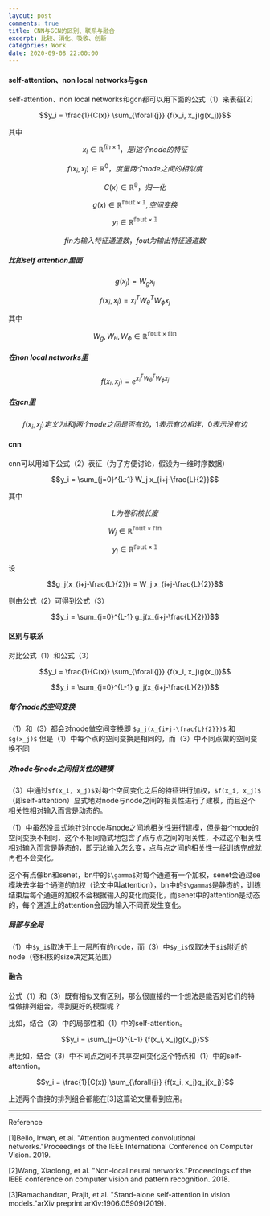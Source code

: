 ```yaml
---
layout: post
comments: true
title: CNN与GCN的区别、联系与融合
excerpt: 比较、消化、吸收、创新
categories: Work
date: 2020-09-08 22:00:00
---
```


#### self-attention、non local networks与gcn
self-attention、non local networks和gcn都可以用下面的公式（1）来表征[2]

```math
y_i = \frac{1}{C(x)} \sum_{\forall{j}} {f(x_i, x_j)g(x_j)}
```
其中
```math
x_i \in \mathbb{R}^{fin \times 1}，是i这个node的特征
```

```math
f(x_i, x_j) \in \mathbb{R}^0，度量两个node之间的相似度
```

```math
C(x) \in \mathbb{R^{0}}，归一化
```

```math
g(x) \in \mathbb{R^{fout \times 1}},空间变换
```

```math
y_i \in \mathbb{R^{fout \times 1}}
```

```math
fin为输入特征通道数，fout为输出特征通道数
```

##### 比如self attention里面
```math
g(x_j) = W_g x_j
```

```math
f(x_i,x_j) = x_{i}^T W_\theta^T W_\phi x_j 
```
其中
```math
W_g, W_\theta, W_\phi \in \mathbb{R^{fout \times fin}}
```

##### 在non local networks里
```math
f(x_i,x_j) = e^{x_{i}^T W_\theta^T W_\phi x_j}
```

##### 在gcn里
```math
f(x_i,x_j)定义为i和j两个node之间是否有边，1表示有边相连，0表示没有边
```

#### cnn
cnn可以用如下公式（2）表征（为了方便讨论，假设为一维时序数据）

```math
y_i = \sum_{j=0}^{L-1} W_j x_{i+j-\frac{L}{2}}
```
其中
```math
L为卷积核长度
```

```math
W_j \in \mathbb{R^{fout \times fin}}
```

```math
y_i \in \mathbb{R^{fout \times 1}}
```

设
```math
g_j(x_{i+j-\frac{L}{2}}) = W_j x_{i+j-\frac{L}{2}}
```
则由公式（2）可得到公式（3）
```math
y_i = \sum_{j=0}^{L-1} g_j(x_{i+j-\frac{L}{2}})
```

#### 区别与联系
对比公式（1）和公式（3）
```math
y_i = \frac{1}{C(x)} \sum_{\forall{j}} {f(x_i, x_j)g(x_j)}
```

```math
y_i = \sum_{j=0}^{L-1} g_j(x_{i+j-\frac{L}{2}})
```
##### 每个node的空间变换
（1）和（3）都会对node做空间变换即
`$g_j(x_{i+j-\frac{L}{2}})$`
和
`$g(x_j)$`
但是（1）中每个点的空间变换是相同的，而（3）中不同点做的空间变换不同

##### 对node与node之间相关性的建模
（3）中通过`$f(x_i, x_j)$`对每个空间变化之后的特征进行加权，`$f(x_i, x_j)$`（即self-attention）显式地对node与node之间的相关性进行了建模，而且这个相关性相对输入而言是动态的。

（1）中虽然没显式地针对node与node之间地相关性进行建模，但是每个node的空间变换不相同，这个不相同隐式地包含了点与点之间的相关性，不过这个相关性相对输入而言是静态的，即无论输入怎么变，点与点之间的相关性一经训练完成就再也不会变化。

这个有点像bn和senet，bn中的`$\gamma$`对每个通道有一个加权，senet会通过se模块去学每个通道的加权（论文中叫attention），bn中的`$\gamma$`是静态的，训练结束后每个通道的加权不会根据输入的变化而变化，而senet中的attention是动态的，每个通道上的attention会因为输入不同而发生变化。

##### 局部与全局
（1）中`$y_i$`取决于上一层所有的node，而（3）中`$y_i$`仅取决于`$i$`附近的node（卷积核的size决定其范围）


#### 融合
公式（1）和（3）既有相似又有区别，那么很直接的一个想法是能否对它们的特性做排列组合，得到更好的模型呢？

比如，结合（3）中的局部性和（1）中的self-attention。
```math
y_i = \sum_{j=0}^{L-1} {f(x_i, x_j)g(x_j)}
```


再比如，结合（3）中不同点之间不共享空间变化这个特点和（1）中的self-attention。

```math
y_i = \frac{1}{C(x)} \sum_{\forall{j}} {f(x_i, x_j)g_j(x_j)}
```

上述两个直接的排列组合都能在[3]这篇论文里看到应用。

---
Reference

[1]Bello, Irwan, et al. "Attention augmented convolutional networks."Proceedings of the IEEE International Conference on Computer Vision. 2019.

[2]Wang, Xiaolong, et al. "Non-local neural networks."Proceedings of the IEEE conference on computer vision and pattern recognition. 2018.

[3]Ramachandran, Prajit, et al. "Stand-alone self-attention in vision models."arXiv preprint arXiv:1906.05909(2019).
